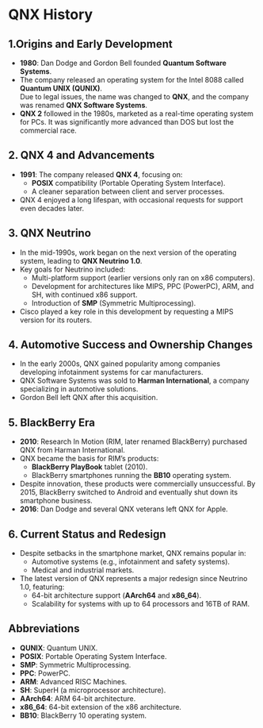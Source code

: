 # QNX History

## 1.Origins and Early Development
- **1980**: Dan Dodge and Gordon Bell founded **Quantum Software Systems**.  
- The company released an operating system for the Intel 8088 called **Quantum UNIX (QUNIX)**.  
  Due to legal issues, the name was changed to **QNX**, and the company was renamed **QNX Software Systems**.  
- **QNX 2** followed in the 1980s, marketed as a real-time operating system for PCs. It was significantly more advanced than DOS but lost the commercial race.

## 2. QNX 4 and Advancements
- **1991**: The company released **QNX 4**, focusing on:
  - **POSIX** compatibility (Portable Operating System Interface).
  - A cleaner separation between client and server processes.  
- QNX 4 enjoyed a long lifespan, with occasional requests for support even decades later.

## 3. QNX Neutrino
- In the mid-1990s, work began on the next version of the operating system, leading to **QNX Neutrino 1.0**.  
- Key goals for Neutrino included:
  - Multi-platform support (earlier versions only ran on x86 computers).  
  - Development for architectures like MIPS, PPC (PowerPC), ARM, and SH, with continued x86 support.  
  - Introduction of **SMP** (Symmetric Multiprocessing).  
- Cisco played a key role in this development by requesting a MIPS version for its routers.

## 4. Automotive Success and Ownership Changes
- In the early 2000s, QNX gained popularity among companies developing infotainment systems for car manufacturers.  
- QNX Software Systems was sold to **Harman International**, a company specializing in automotive solutions.  
- Gordon Bell left QNX after this acquisition.

## 5. BlackBerry Era
- **2010**: Research In Motion (RIM, later renamed BlackBerry) purchased QNX from Harman International.  
- QNX became the basis for RIM’s products:
  - **BlackBerry PlayBook** tablet (2010).  
  - BlackBerry smartphones running the **BB10** operating system.  
- Despite innovation, these products were commercially unsuccessful. By 2015, BlackBerry switched to Android and eventually shut down its smartphone business.  
- **2016**: Dan Dodge and several QNX veterans left QNX for Apple.

## 6. Current Status and Redesign
- Despite setbacks in the smartphone market, QNX remains popular in:
  - Automotive systems (e.g., infotainment and safety systems).  
  - Medical and industrial markets.  
- The latest version of QNX represents a major redesign since Neutrino 1.0, featuring:
  - 64-bit architecture support (**AArch64** and **x86_64**).  
  - Scalability for systems with up to 64 processors and 16TB of RAM.

## Abbreviations
- **QUNIX**: Quantum UNIX.  
- **POSIX**: Portable Operating System Interface.  
- **SMP**: Symmetric Multiprocessing.  
- **PPC**: PowerPC.  
- **ARM**: Advanced RISC Machines.  
- **SH**: SuperH (a microprocessor architecture).  
- **AArch64**: ARM 64-bit architecture.  
- **x86_64**: 64-bit extension of the x86 architecture.  
- **BB10**: BlackBerry 10 operating system.  